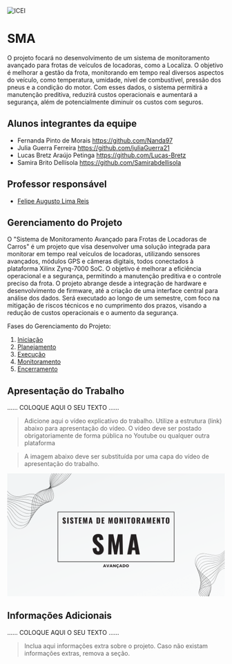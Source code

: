 ![ICEI](images/icei-pucminas.png)

# SMA

O projeto focará no desenvolvimento de um sistema de monitoramento avançado 
para frotas de veículos de locadoras, como a Localiza. O objetivo é melhorar a 
gestão da frota, monitorando em tempo real diversos aspectos do veículo, como 
temperatura, umidade, nível de combustível, pressão dos pneus e a condição do 
motor. Com esses dados, o sistema permitirá a manutenção preditiva, reduzirá 
custos operacionais e aumentará a segurança, além de potencialmente diminuir os 
custos com seguros.

## Alunos integrantes da equipe

* Fernanda Pinto de Morais https://github.com/Nanda97
* Julia Guerra Ferreira https://github.com/juliaGuerra21
* Lucas Bretz Araújo Petinga https://github.com/Lucas-Bretz 
* Samira Brito Dellísola https://github.com/Samirabdellisola

## Professor responsável

* [Felipe Augusto Lima Reis](https://github.com/falreis)

## Gerenciamento do Projeto

O "Sistema de Monitoramento Avançado para Frotas de Locadoras de Carros" é um projeto que visa desenvolver uma solução integrada para monitorar em tempo real veículos de locadoras, utilizando sensores avançados, módulos GPS e câmeras digitais, todos conectados à plataforma Xilinx Zynq-7000 SoC. O objetivo é melhorar a eficiência operacional e a segurança, permitindo a manutenção preditiva e o controle preciso da frota. O projeto abrange desde a integração de hardware e desenvolvimento de firmware, até a criação de uma interface central para análise dos dados. Será executado ao longo de um semestre, com foco na mitigação de riscos técnicos e no cumprimento dos prazos, visando a redução de custos operacionais e o aumento da segurança.


Fases do Gerenciamento do Projeto:
1. [Iniciação](docs/01-iniciacao)
2. [Planejamento](docs/02-planejamento)
3. [Execução](docs/03-execucao)
4. [Monitoramento](docs/04-monitoramento)
5. [Encerramento](docs/05-encerramento)

## Apresentação do Trabalho

......  COLOQUE AQUI O SEU TEXTO ......

> Adicione aqui o vídeo explicativo do trabalho.
> Utilize a estrutura (link) abaixo para apresentação do vídeo.
> O vídeo deve ser postado obrigatoriamente de forma pública no Youtube ou qualquer outra plataforma 

> A imagem abaixo deve ser substituída por uma capa do vídeo de apresentação do trabalho.

[![Imagem do Trabalho](images/pucminas-video-youtube.png)](https://www.youtube.com/watch?v=kU3ACe0QYBk)

## Informações Adicionais

......  COLOQUE AQUI O SEU TEXTO ......

> Inclua aqui informações extra sobre o projeto.
> Caso não existam informações extras, remova a seção.
